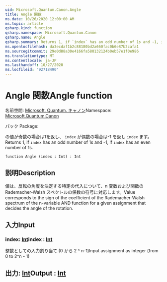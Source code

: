 ```yaml
---
uid: Microsoft.Quantum.Canon.Angle
title: Angle 関数
ms.date: 10/26/2020 12:00:00 AM
ms.topic: article
qsharp.kind: function
qsharp.namespace: Microsoft.Quantum.Canon
qsharp.name: Angle
qsharp.summary: Returns 1, if `index` has an odd number of 1s and -1, if `index` has an even number of 1s.
ms.openlocfilehash: da3ecdaf1b2c88180bd2a660fac0b6e87b2cafa1
ms.sourcegitcommit: 29e0d88a30e4166fa580132124b0eb57e1f0e986
ms.translationtype: MT
ms.contentlocale: ja-JP
ms.lasthandoff: 10/27/2020
ms.locfileid: "92718490"
---
```

# <a name="angle-function"></a><span data-ttu-id="dd946-102">Angle 関数</span><span class="sxs-lookup"><span data-stu-id="dd946-102">Angle function</span></span>

<span data-ttu-id="dd946-103">名前空間: [Microsoft. Quantum. キャノン](xref:Microsoft.Quantum.Canon)</span><span class="sxs-lookup"><span data-stu-id="dd946-103">Namespace: [Microsoft.Quantum.Canon](xref:Microsoft.Quantum.Canon)</span></span>

<span data-ttu-id="dd946-104">パック [](https://nuget.org/packages/)</span><span class="sxs-lookup"><span data-stu-id="dd946-104">Package: [](https://nuget.org/packages/)</span></span>


<span data-ttu-id="dd946-105">の値が奇数の場合は1を返し、 `index` が偶数の場合は-1 を返し `index` ます。</span><span class="sxs-lookup"><span data-stu-id="dd946-105">Returns 1, if `index` has an odd number of 1s and -1, if `index` has an even number of 1s.</span></span>

```qsharp
function Angle (index : Int) : Int
```


## <a name="description"></a><span data-ttu-id="dd946-106">説明</span><span class="sxs-lookup"><span data-stu-id="dd946-106">Description</span></span>

<span data-ttu-id="dd946-107">値は、反転の角度を決定する特定の代入について、n 変数および関数の Rademacher-Walsh スペクトルの係数の符号に対応します。</span><span class="sxs-lookup"><span data-stu-id="dd946-107">Value corresponds to the sign of the coefficient of the Rademacher-Walsh spectrum of the n-variable AND function for a given assignment that decides the angle of the rotation.</span></span>

## <a name="input"></a><span data-ttu-id="dd946-108">入力</span><span class="sxs-lookup"><span data-stu-id="dd946-108">Input</span></span>

### <a name="index--int"></a><span data-ttu-id="dd946-109">index: [Int](xref:microsoft.quantum.lang-ref.int)</span><span class="sxs-lookup"><span data-stu-id="dd946-109">index : [Int](xref:microsoft.quantum.lang-ref.int)</span></span>

<span data-ttu-id="dd946-110">整数としての入力割り当て (0 から 2 ^ n-1)</span><span class="sxs-lookup"><span data-stu-id="dd946-110">Input assignment as integer (from 0 to 2^n - 1)</span></span>



## <a name="output--int"></a><span data-ttu-id="dd946-111">出力: [Int](xref:microsoft.quantum.lang-ref.int)</span><span class="sxs-lookup"><span data-stu-id="dd946-111">Output : [Int](xref:microsoft.quantum.lang-ref.int)</span></span>

